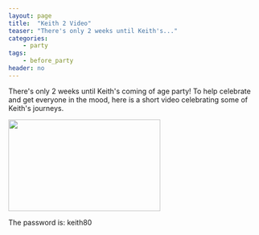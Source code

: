 ```yaml
---
layout: page
title:  "Keith 2 Video"
teaser: "There's only 2 weeks until Keith's..."
categories:
    - party
tags:
    - before_party
header: no
---
```

There's only 2 weeks until Keith's coming of age party!  To help celebrate and get everyone in the mood, 
here is a short video celebrating some of Keith's journeys.

<a href="https://vimeo.com/188571392" target="_blank"><img src="http://keithatkinson.party/images/start-video-keith2-302x182.jpg" width="302" height="182" alt=""/></a>

The password is: keith80
